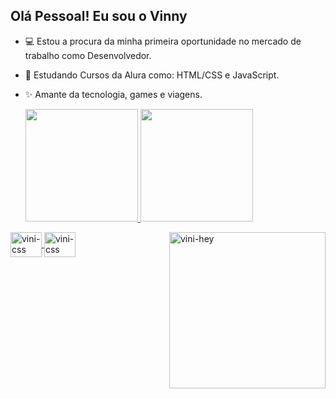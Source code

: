 ## Olá Pessoal! Eu sou o Vinny

- 💻 Estou a procura da minha primeira oportunidade no mercado de trabalho como Desenvolvedor.
- 📘 Estudando Cursos da Alura como: HTML/CSS e JavaScript.
- ✨ Amante da tecnologia, games e viagens.

  <div>
    <a href="https://github.com/viniciusbfonseca">
    <img height="180em" src="https://github-readme-stats.vercel.app/api?username=viniciusbfonseca&show_icons=true&theme=algolia&include_all_commits=true&count_private=true"/>
    <img height="180em" src="https://github-readme-stats.vercel.app/api/top-langs/?username=viniciusbfonseca&layout=compact&langs_count=168theme=dark"/>
</div>
 

<div>
  <img align="center" alt="vini-css" height="40" width="50" src="https://cdn.jsdelivr.net/gh/devicons/devicon/icons/css3/css3-original-wordmark.svg" />
  <img align="center" alt="vini-css" height="40" width="50" src="https://cdn.jsdelivr.net/gh/devicons/devicon/icons/html5/html5-original-wordmark.svg" />
  <img align="right" alt="vini-hey"  heigth="240" width="250" src="https://user-images.githubusercontent.com/74038190/212749447-bfb7e725-6987-49d9-ae85-2015e3e7cc41.gif">  
</div>



##




  



